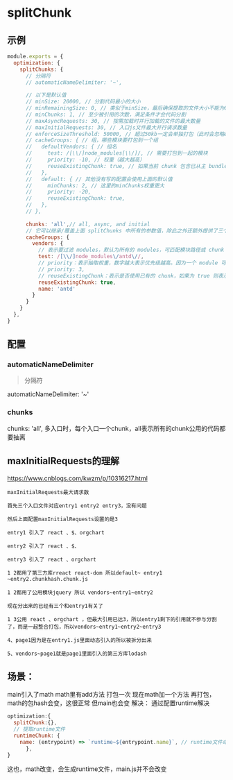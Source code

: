# splitChunk

## 示例

```javascript
module.exports = {
  optimization: {
    splitChunks: {
      // 分隔符
      // automaticNameDelimiter: '~', 
    
      // 以下是默认值
      // minSize: 20000, // 分割代码最小的大小
      // minRemainingSize: 0, // 类似于minSize，最后确保提取的文件大小不能为0
      // minChunks: 1, // 至少被引用的次数，满足条件才会代码分割
      // maxAsyncRequests: 30, // 按需加载时并行加载的文件的最大数量
      // maxInitialRequests: 30, // 入口js文件最大并行请求数量
      // enforceSizeThreshold: 50000, // 超过50kb一定会单独打包（此时会忽略minRemainingSize、maxAsyncRequests、maxInitialRequests）
      // cacheGroups: { // 组，哪些模块要打包到一个组
      //   defaultVendors: { // 组名
      //     test: /[\\/]node_modules[\\/]/, // 需要打包到一起的模块
      //     priority: -10, // 权重（越大越高）
      //     reuseExistingChunk: true, // 如果当前 chunk 包含已从主 bundle 中拆分出的模块，则它将被重用，而不是生成新的模块
      //   },
      //   default: { // 其他没有写的配置会使用上面的默认值
      //     minChunks: 2, // 这里的minChunks权重更大
      //     priority: -20,
      //     reuseExistingChunk: true,
      //   },
      // },
      
      chunks: 'all',// all, async, and initial
      // 它可以继承/覆盖上面 splitChunks 中所有的参数值，除此之外还额外提供了三个配置，分别为：test, priority 和 reuseExistingChunk
      cacheGroups: {
        vendors: {
          // 表示要过滤 modules，默认为所有的 modules，可匹配模块路径或 chunk 名字，当匹配的是 chunk 名字的时候，其里面的所有 modules 都会选中
          test: /[\\/]node_modules\/antd\//,
          // priority：表示抽取权重，数字越大表示优先级越高。因为一个 module 可能会满足多个 cacheGroups 的条件，那么抽取到哪个就由权重最高的说了算；
          // priority: 3,
          // reuseExistingChunk：表示是否使用已有的 chunk，如果为 true 则表示如果当前的 chunk 包含的模块已经被抽取出去了，那么将不会重新生成新的。
          reuseExistingChunk: true,
          name: 'antd'
        }
      }
    }
  },
}
```

## 配置

### automaticNameDelimiter

> 分隔符

automaticNameDelimiter: '~'

### chunks

chunks: 'all',  多入口时，每个入口一个chunk，all表示所有的chunk公用的代码都要抽离





## maxInitialRequests的理解

<https://www.cnblogs.com/kwzm/p/10316217.html>

```
maxInitialRequests最大请求数

首先三个入口文件对应entry1 entry2 entry3，没有问题

然后上面配置maxInitialRequests设置的是3

entry1 引入了 react 、$、orgchart

entry2 引入了 react 、$、

entry3 引入了 react 、orgchart

1 2都用了第三方库rreact react-dom 所以default~ entry1 ~entry2.chunkhash.chunk.js

1 2都用了公用模块jquery 所以 vendors~entry1~entry2

现在分出来的已经有三个和entry1有关了

1 3公用 react 、orgchart ，但最大引用已达3，所以entry1剩下的引用就不参与分割了，而是一起整合打包，所以vendors~entry1~entry2~entry3

4、page1因为是在entry1.js里面动态引入的所以被拆分出来

5、vendors~page1就是page1里面引入的第三方库lodash
```

## 场景：

main引入了math
math里有add方法
打包一次
现在math加一个方法
再打包，math的包hash会变，这很正常
但main也会变
解决：
通过配置runtime解决

```javascript
optimization:{
  splitChunk:{},
  // 提取runtime文件
  runtimeChunk: {
    name: (entrypoint) => `runtime~${entrypoint.name}`, // runtime文件命名规则
      },
}


```

这也，math改变，会生成runtime文件，main.js并不会改变

